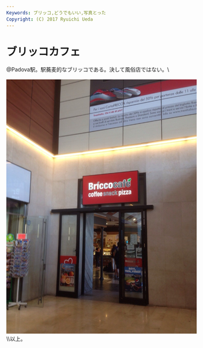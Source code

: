 ```yaml
---
Keywords: ブリッコ,どうでもいい,写真とった
Copyright: (C) 2017 Ryuichi Ueda
---
```


# ブリッコカフェ
@Padova駅。駅蕎麦的なブリッコである。決して風俗店ではない。\\<br /><br /><a href="20140723-093212-34332601.jpg"><img src="20140723-093212-34332601.jpg" alt="20140723-093212-34332601.jpg" class="alignnone size-full" /></a>\\\以上。
